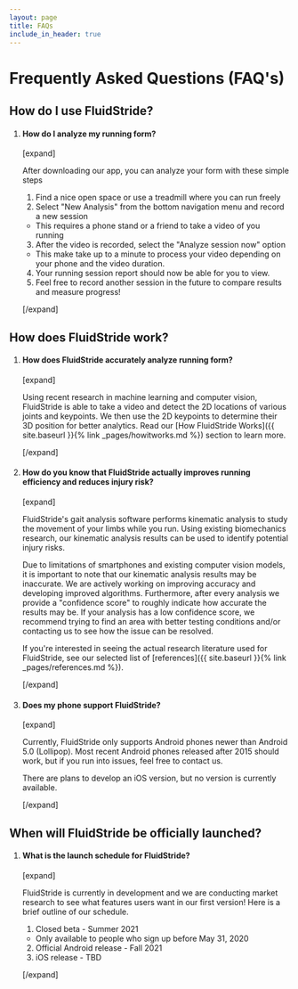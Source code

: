 ```yaml
---
layout: page
title: FAQs
include_in_header: true
---
```


# Frequently Asked Questions (FAQ's)

## How do I use FluidStride?
1. #### How do I analyze my running form?

    [expand]

    After downloading our app, you can analyze your form with these simple steps
    1. Find a nice open space or use a treadmill where you can run freely
    2. Select "New Analysis" from the bottom navigation menu and record a new session
      - This requires a phone stand or a friend to take a video of you running
    3. After the video is recorded, select the "Analyze session now" option
      - This make take up to a minute to process your video depending on your phone
      and the video duration.
    4. Your running session report should now be able for you to view.
    5. Feel free to record another session in the future to compare results and
    measure progress!

    [/expand]


## How does FluidStride work?
1. #### How does FluidStride accurately analyze running form?

    [expand]

    Using recent research in machine learning and computer vision, FluidStride is
    able to take a video and detect the 2D locations of various joints and keypoints.
    We then use the 2D keypoints to determine their 3D position for better analytics.
    Read our [How FluidStride Works]({{ site.baseurl }}{% link _pages/howitworks.md %}) section to learn more.

    [/expand]

2. #### How do you know that FluidStride actually improves running efficiency and reduces injury risk?

    [expand]

    FluidStride's gait analysis software performs kinematic analysis to study the
    movement of your limbs while you run. Using existing biomechanics research,
    our kinematic analysis results can be used to identify potential injury risks.

    Due to limitations of smartphones and existing computer vision models, it is
    important to note that our kinematic analysis results may be inaccurate.
    We are actively working on improving accuracy and developing improved
    algorithms. Furthermore, after every analysis we provide a "confidence score"
    to roughly indicate how accurate the results may be. If your analysis has
    a low confidence score, we recommend trying to find an area with better testing
    conditions and/or contacting us to see how the issue can be resolved.

    If you're interested in seeing the actual research literature used for FluidStride,
    see our selected list of [references]({{ site.baseurl }}{% link _pages/references.md %}).

    [/expand]

3. #### Does my phone support FluidStride?

    [expand]

    Currently, FluidStride only supports Android phones newer than Android 5.0 (Lollipop).
    Most recent Android phones released after 2015 should work, but if you
    run into issues, feel free to contact us.

    There are plans to develop an iOS version, but no version is currently available.

    [/expand]


## When will FluidStride be officially launched?
1. #### What is the launch schedule for FluidStride?

    [expand]

    FluidStride is currently in development and we are conducting market research to
    see what features users want in our first version! Here is a brief outline of our
    schedule.
    1. Closed beta - Summer 2021
      - Only available to people who sign up before May 31, 2020
    2. Official Android release - Fall 2021
    3. iOS release - TBD

    [/expand]
